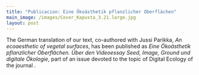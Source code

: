 ```yaml
---
title: "Publicacion: Eine Ökoästhetik pflanzlicher Oberflächen"
main_image: /images/Cover_Kapusta_3.21.large.jpg
layout: post
---
```


The German translation of our text, co-authored with Jussi Parikka, *An ecoaesthetic of vegetal surfaces*, has been published as *Eine Ökoästhetik pflanzlicher Oberflächen. Über den Videoessay Seed, Image, Ground und digitale Ökologie*, part of an issue devoted to the topic of Digital Ecology of the journal <a href="https://www.springerin.at/130/"></a>.

